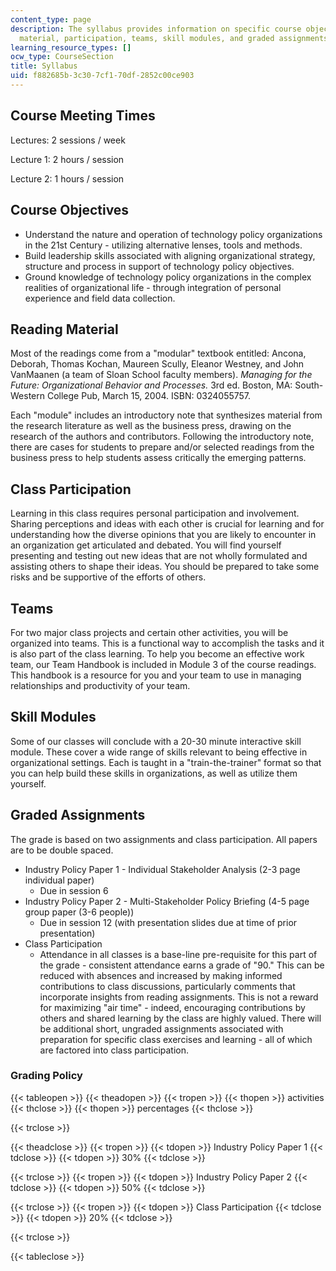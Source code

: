 ```yaml
---
content_type: page
description: The syllabus provides information on specific course objectives, reading
  material, participation, teams, skill modules, and graded assignments.
learning_resource_types: []
ocw_type: CourseSection
title: Syllabus
uid: f882685b-3c30-7cf1-70df-2852c00ce903
---
```


Course Meeting Times
--------------------

Lectures: 2 sessions / week

Lecture 1: 2 hours / session

Lecture 2: 1 hours / session

Course Objectives
-----------------

*   Understand the nature and operation of technology policy organizations in the 21st Century - utilizing alternative lenses, tools and methods.
*   Build leadership skills associated with aligning organizational strategy, structure and process in support of technology policy objectives.
*   Ground knowledge of technology policy organizations in the complex realities of organizational life - through integration of personal experience and field data collection.

Reading Material
----------------

Most of the readings come from a "modular" textbook entitled: Ancona, Deborah, Thomas Kochan, Maureen Scully, Eleanor Westney, and John VanMaanen (a team of Sloan School faculty members). _Managing for the Future: Organizational Behavior and Processes._ 3rd ed. Boston, MA: South-Western College Pub, March 15, 2004. ISBN: 0324055757.

Each "module" includes an introductory note that synthesizes material from the research literature as well as the business press, drawing on the research of the authors and contributors. Following the introductory note, there are cases for students to prepare and/or selected readings from the business press to help students assess critically the emerging patterns.

Class Participation
-------------------

Learning in this class requires personal participation and involvement. Sharing perceptions and ideas with each other is crucial for learning and for understanding how the diverse opinions that you are likely to encounter in an organization get articulated and debated. You will find yourself presenting and testing out new ideas that are not wholly formulated and assisting others to shape their ideas. You should be prepared to take some risks and be supportive of the efforts of others.

Teams
-----

For two major class projects and certain other activities, you will be organized into teams. This is a functional way to accomplish the tasks and it is also part of the class learning. To help you become an effective work team, our Team Handbook is included in Module 3 of the course readings. This handbook is a resource for you and your team to use in managing relationships and productivity of your team.

Skill Modules
-------------

Some of our classes will conclude with a 20-30 minute interactive skill module. These cover a wide range of skills relevant to being effective in organizational settings. Each is taught in a "train-the-trainer" format so that you can help build these skills in organizations, as well as utilize them yourself.

Graded Assignments
------------------

The grade is based on two assignments and class participation. All papers are to be double spaced.

*   Industry Policy Paper 1 - Individual Stakeholder Analysis (2-3 page individual paper)
    *   Due in session 6
*   Industry Policy Paper 2 - Multi-Stakeholder Policy Briefing (4-5 page group paper (3-6 people))
    *   Due in session 12 (with presentation slides due at time of prior presentation)
*   Class Participation
    *   Attendance in all classes is a base-line pre-requisite for this part of the grade - consistent attendance earns a grade of "90." This can be reduced with absences and increased by making informed contributions to class discussions, particularly comments that incorporate insights from reading assignments. This is not a reward for maximizing "air time" - indeed, encouraging contributions by others and shared learning by the class are highly valued. There will be additional short, ungraded assignments associated with preparation for specific class exercises and learning - all of which are factored into class participation.

### Grading Policy

{{< tableopen >}}
{{< theadopen >}}
{{< tropen >}}
{{< thopen >}}
activities
{{< thclose >}}
{{< thopen >}}
percentages
{{< thclose >}}

{{< trclose >}}

{{< theadclose >}}
{{< tropen >}}
{{< tdopen >}}
Industry Policy Paper 1
{{< tdclose >}}
{{< tdopen >}}
30%
{{< tdclose >}}

{{< trclose >}}
{{< tropen >}}
{{< tdopen >}}
Industry Policy Paper 2
{{< tdclose >}}
{{< tdopen >}}
50%
{{< tdclose >}}

{{< trclose >}}
{{< tropen >}}
{{< tdopen >}}
Class Participation
{{< tdclose >}}
{{< tdopen >}}
20%
{{< tdclose >}}

{{< trclose >}}

{{< tableclose >}}